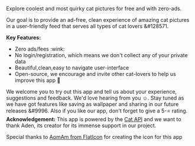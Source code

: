 Explore coolest and most quirky cat pictures for free and with zero-ads.

Our goal is to provide an ad-free, clean experience of amazing cat pictures in a user-friendly feed that serves all types of cat lovers &#128571.

<b>Key Features:</b>
<ul>
<li> Zero ads/fees :wink: </li>
<li>No login/registration, which means we don't collect any of your private data</li>
<li>Beautiful,clean,easy to navigate user-interface</li>
<li>Open-source, we encourage and invite other cat-lovers to help us improve this app &#128588</li>
</ul>

We welcome you to try out this app and tell us about your experience, suggestions and feedback. We'd love hearing from you :relaxed:.
 </b>Stay tuned</b> as we have got features like saving as wallpaper and sharing in our future releases &#9996. Also if you like our app, don't forget to give a 5-:star: rating.
<b>Acknowledgement:</b>
This app is powered by the <a href="https://thecatapi.com">Cat API<a> and we want to thank Aden, its creator for its immense support in our project.

Special thanks to <a href="https://www.flaticon.com/authors/aomam"> AomAm from FlatIcon</a> for creating the icon for this app
